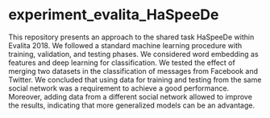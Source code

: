 # experiment_evalita_HaSpeeDe

This repository presents an approach to the shared task HaSpeeDe within Evalita 2018. We followed a standard machine learning procedure with training, validation, and testing phases. We considered word embedding as features and deep learning for classification. We tested the effect of merging two datasets in the classification of messages from Facebook and Twitter. We concluded that using data for training and testing from the same social network was a requirement to achieve a good performance. Moreover, adding data from a different social network allowed to improve the results, indicating that more generalized models can be an advantage.
